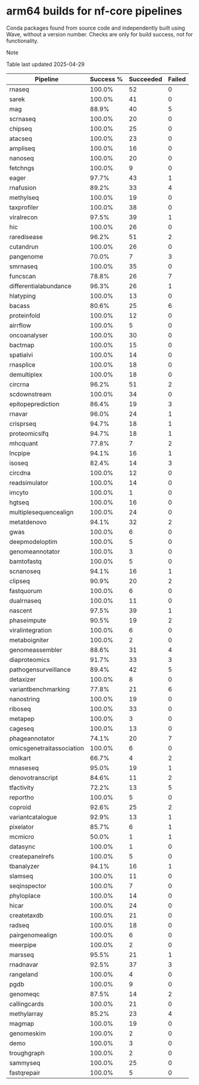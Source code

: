 # arm64 builds for nf-core pipelines

Conda packages found from source code and independently built using Wave, without a version number.
Checks are only for build success, not for functionality.

> [!NOTE]
> Table last updated 2025-04-29

| Pipeline                  | Success % | Succeeded | Failed |
| ------------------------- | --------- | --------- | ------ |
| rnaseq                    | 100.0%    | 52        | 0      |
| sarek                     | 100.0%    | 41        | 0      |
| mag                       | 88.9%     | 40        | 5      |
| scrnaseq                  | 100.0%    | 20        | 0      |
| chipseq                   | 100.0%    | 25        | 0      |
| atacseq                   | 100.0%    | 23        | 0      |
| ampliseq                  | 100.0%    | 16        | 0      |
| nanoseq                   | 100.0%    | 20        | 0      |
| fetchngs                  | 100.0%    | 9         | 0      |
| eager                     | 97.7%     | 43        | 1      |
| rnafusion                 | 89.2%     | 33        | 4      |
| methylseq                 | 100.0%    | 19        | 0      |
| taxprofiler               | 100.0%    | 38        | 0      |
| viralrecon                | 97.5%     | 39        | 1      |
| hic                       | 100.0%    | 26        | 0      |
| raredisease               | 96.2%     | 51        | 2      |
| cutandrun                 | 100.0%    | 26        | 0      |
| pangenome                 | 70.0%     | 7         | 3      |
| smrnaseq                  | 100.0%    | 35        | 0      |
| funcscan                  | 78.8%     | 26        | 7      |
| differentialabundance     | 96.3%     | 26        | 1      |
| hlatyping                 | 100.0%    | 13        | 0      |
| bacass                    | 80.6%     | 25        | 6      |
| proteinfold               | 100.0%    | 12        | 0      |
| airrflow                  | 100.0%    | 5         | 0      |
| oncoanalyser              | 100.0%    | 30        | 0      |
| bactmap                   | 100.0%    | 15        | 0      |
| spatialvi                 | 100.0%    | 14        | 0      |
| rnasplice                 | 100.0%    | 18        | 0      |
| demultiplex               | 100.0%    | 18        | 0      |
| circrna                   | 96.2%     | 51        | 2      |
| scdownstream              | 100.0%    | 34        | 0      |
| epitopeprediction         | 86.4%     | 19        | 3      |
| rnavar                    | 96.0%     | 24        | 1      |
| crisprseq                 | 94.7%     | 18        | 1      |
| proteomicslfq             | 94.7%     | 18        | 1      |
| mhcquant                  | 77.8%     | 7         | 2      |
| lncpipe                   | 94.1%     | 16        | 1      |
| isoseq                    | 82.4%     | 14        | 3      |
| circdna                   | 100.0%    | 12        | 0      |
| readsimulator             | 100.0%    | 14        | 0      |
| imcyto                    | 100.0%    | 1         | 0      |
| hgtseq                    | 100.0%    | 16        | 0      |
| multiplesequencealign     | 100.0%    | 24        | 0      |
| metatdenovo               | 94.1%     | 32        | 2      |
| gwas                      | 100.0%    | 6         | 0      |
| deepmodeloptim            | 100.0%    | 5         | 0      |
| genomeannotator           | 100.0%    | 3         | 0      |
| bamtofastq                | 100.0%    | 5         | 0      |
| scnanoseq                 | 94.1%     | 16        | 1      |
| clipseq                   | 90.9%     | 20        | 2      |
| fastquorum                | 100.0%    | 6         | 0      |
| dualrnaseq                | 100.0%    | 11        | 0      |
| nascent                   | 97.5%     | 39        | 1      |
| phaseimpute               | 90.5%     | 19        | 2      |
| viralintegration          | 100.0%    | 6         | 0      |
| metaboigniter             | 100.0%    | 2         | 0      |
| genomeassembler           | 88.6%     | 31        | 4      |
| diaproteomics             | 91.7%     | 33        | 3      |
| pathogensurveillance      | 89.4%     | 42        | 5      |
| detaxizer                 | 100.0%    | 8         | 0      |
| variantbenchmarking       | 77.8%     | 21        | 6      |
| nanostring                | 100.0%    | 19        | 0      |
| riboseq                   | 100.0%    | 33        | 0      |
| metapep                   | 100.0%    | 3         | 0      |
| cageseq                   | 100.0%    | 13        | 0      |
| phageannotator            | 74.1%     | 20        | 7      |
| omicsgenetraitassociation | 100.0%    | 6         | 0      |
| molkart                   | 66.7%     | 4         | 2      |
| mnaseseq                  | 95.0%     | 19        | 1      |
| denovotranscript          | 84.6%     | 11        | 2      |
| tfactivity                | 72.2%     | 13        | 5      |
| reportho                  | 100.0%    | 5         | 0      |
| coproid                   | 92.6%     | 25        | 2      |
| variantcatalogue          | 92.9%     | 13        | 1      |
| pixelator                 | 85.7%     | 6         | 1      |
| mcmicro                   | 50.0%     | 1         | 1      |
| datasync                  | 100.0%    | 1         | 0      |
| createpanelrefs           | 100.0%    | 5         | 0      |
| tbanalyzer                | 94.1%     | 16        | 1      |
| slamseq                   | 100.0%    | 11        | 0      |
| seqinspector              | 100.0%    | 7         | 0      |
| phyloplace                | 100.0%    | 14        | 0      |
| hicar                     | 100.0%    | 24        | 0      |
| createtaxdb               | 100.0%    | 21        | 0      |
| radseq                    | 100.0%    | 18        | 0      |
| pairgenomealign           | 100.0%    | 6         | 0      |
| meerpipe                  | 100.0%    | 2         | 0      |
| marsseq                   | 95.5%     | 21        | 1      |
| rnadnavar                 | 92.5%     | 37        | 3      |
| rangeland                 | 100.0%    | 4         | 0      |
| pgdb                      | 100.0%    | 9         | 0      |
| genomeqc                  | 87.5%     | 14        | 2      |
| callingcards              | 100.0%    | 21        | 0      |
| methylarray               | 85.2%     | 23        | 4      |
| magmap                    | 100.0%    | 19        | 0      |
| genomeskim                | 100.0%    | 2         | 0      |
| demo                      | 100.0%    | 3         | 0      |
| troughgraph               | 100.0%    | 2         | 0      |
| sammyseq                  | 100.0%    | 25        | 0      |
| fastqrepair               | 100.0%    | 5         | 0      |

